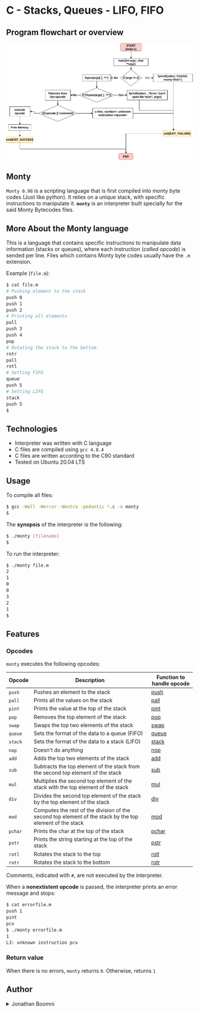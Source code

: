 # C - Stacks, Queues - LIFO, FIFO
## Program flowchart or overview
![Flowchart of Program](https://github.com/Boomni/monty/blob/main/images/monty.jpg?raw=true)

## Monty
`Monty 0.98` is a scripting language that is first compiled into monty byte codes (Just like python). It relies on a unique stack, with specific instructions to manipulate it. **`monty`** is an interpreter built specially for the said Monty Bytecodes files.

## More About the Monty language
This is a language that contains specific instructions to manipulate data information (stacks or queues), where each instruction (*called opcode*) is sended per line. Files which contains Monty byte codes usually have the `.m` extension.

Example (`file.m`):
```bash
$ cat file.m
# Pushing element to the stack
push 0
push 1
push 2
# Printing all elements
pall
push 3
push 4
pop
# Rotating the stack to the bottom
rotr
pall
rotl
# Setting FIFO
queue
push 5
# Setting LIFO
stack
push 5
$
```

## Technologies
* Interpreter was written with C language
* C files are compiled using `gcc 4.8.4`
* C files are written according to the C90 standard
* Tested on Ubuntu 20.04 LTS

## Usage
To compile all files:

```bash
$ gcc -Wall -Werror -Wextra -pedantic *.c -o monty
$
```

The **synopsis** of the interpreter is the following:

```bash
$ ./monty [filename]
$
```

To run the interpreter:

```bash
$ ./monty file.m
2
1
0
0
3
2
1
$
```

## Features
### Opcodes
`monty` executes the following opcodes:

| Opcode | Description |Function to handle opcode|
| -------- | ----------- |----------|
| `push` | Pushes an element to the stack |[push](./push.c)
| `pall` | Prints all the values on the stack |[pall](./pall.c)
| `pint` | Prints the value at the top of the stack |[pint](./pint.c)
| `pop` | Removes the top element of the stack |[pop](./pop.c)
| `swap` | Swaps the top two elements of the stack |[swap](./swap.c)
| `queue` | Sets the format of the data to a queue (FIFO) |[queue](./queue.c)
| `stack` | Sets the format of the data to a stack (LIFO) |[stack](./stack.c)
| `nop` | Doesn't do anything |[nop](./nop.c)
| `add` | Adds the top two elements of the stack |[add](./add.c)
| `sub` | Subtracts the top element of the stack from the second top element of the stack |[sub](./sub.c)
| `mul` | Multiplies the second top element of the stack with the top element of the stack |[mul](./mul.c)
| `div` | Divides the second top element of the stack by the top element of the stack |[div](./div.c)
| `mod` | Computes the rest of the division of the second top element of the stack by the top element of the stack |[mod](./mod.c)
| `pchar` | Prints the char at the top of the stack |[pchar](./pchar.c)
| `pstr` | Prints the string starting at the top of the stack |[pstr](./pstr.c)
| `rotl` | Rotates the stack to the top |[rotl](./rotl.c)
| `rotr` | Rotates the stack to the bottom |[rotr](./rotr.c)

Comments, indicated with `#`, are not executed by the interpreter.

When a **nonextistent opcode** is passed, the interpreter prints an error message and stops:

```bash
$ cat errorfile.m
push 1
pint
pcx
$ ./monty errorfile.m
1
L3: unknown instruction pcx
```

### Return value
When there is no errors, `monty` returns `0`. Otherwise, returns `1`

## Author
<details>
    <summary>Jonathan Boomni</summary>
    <ul>
    <li><a href="https://www.github.com/Boomni">Github</a></li>
    <li><a href="https://www.twitter.com/rejoiceoye">Twitter</a></li>
    <li><a href="mailto:rejoiceoye1@gmail.com">e-mail</a></li>
    </ul>
</details>
